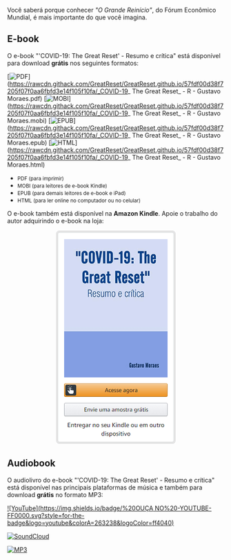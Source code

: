 <script>
    document.title = "\"COVID-19: The Great Reset\" – Resumo e crítica - Gustavo Moraes";
    var link = document.querySelector("link[rel*='icon']") || document.createElement('link');
    link.type = 'image/x-icon';
    link.rel = 'shortcut icon';
    link.href =  "https://rawcdn.githack.com/GreatReset/GreatReset.github.io/2f603f5cb243721f225b8d5f38fe5c9b06c2a79b/favicon.ico";
    document.getElementsByTagName('head')[0].appendChild(link);
    document.getElementsByClassName("project-name")[0].innerHTML = "\"COVID-19: The Great Reset\"<br><small>Resumo e crítica</small>";
</script>

Você saberá porque conhecer _"O Grande Reinício"_, do Fórum Econômico Mundial, é mais importante do que você imagina.

## E-book

O e-book "'COVID-19: The Great Reset' - Resumo e crítica" está disponível para download **grátis** nos seguintes formatos:

[![PDF](https://img.shields.io/badge/%20Baixar%20-PDF-EC1C24.svg?style=for-the-badge&logo=adobe-acrobat-reader&colorA=263238&logoColor=EC1C24)](https://rawcdn.githack.com/GreatReset/GreatReset.github.io/57fdf00d38f7205f07f0aa6fbfd3e14f105f10fa/_COVID-19_ The Great Reset_ - R - Gustavo Moraes.pdf)
[![MOBI](https://img.shields.io/badge/%20Baixar%20-MOBI-FF9900.svg?style=for-the-badge&logo=amazon&colorA=263238&logoColor=FF9900)](https://rawcdn.githack.com/GreatReset/GreatReset.github.io/57fdf00d38f7205f07f0aa6fbfd3e14f105f10fa/_COVID-19_ The Great Reset_ - R - Gustavo Moraes.mobi)
[![EPUB](https://img.shields.io/badge/%20Baixar%20-EPUB-bababa.svg?style=for-the-badge&logo=apple&colorA=263238&logoColor=efefef)](https://rawcdn.githack.com/GreatReset/GreatReset.github.io/57fdf00d38f7205f07f0aa6fbfd3e14f105f10fa/_COVID-19_ The Great Reset_ - R - Gustavo Moraes.epub)
[![HTML](https://img.shields.io/badge/%20Ler%20online%20-HTML-E34F26.svg?style=for-the-badge&logo=html5&colorA=263238&logoColor=E34F26)](https://rawcdn.githack.com/GreatReset/GreatReset.github.io/57fdf00d38f7205f07f0aa6fbfd3e14f105f10fa/_COVID-19_ The Great Reset_ - R - Gustavo Moraes.html)

* <small>PDF (para imprimir)</small>
* <small>MOBI (para leitores de e-book Kindle)</small>
* <small>EPUB (para demais leitores de e-book e iPad)</small>
* <small>HTML (para ler online no computador ou no celular)</small>

O e-book também está disponível na **Amazon Kindle**. Apoie o trabalho do autor adquirindo o e-book na loja:

<p style="text-align: center;">
<img alt="Amazon Kindle badge" src="e-book_badge.png">
</p>

## Audiobook

O audiolivro do e-book "'COVID-19: The Great Reset' - Resumo e crítica" está disponível nas principais plataformas de música e também para download **grátis** no formato MP3:

[![YouTube](https://img.shields.io/badge/%20OUÇA NO%20-YOUTUBE-FF0000.svg?style=for-the-badge&logo=youtube&colorA=263238&logoColor=ff4040)](https://youtube.com/watch?v=Tij1zkWHDWc)

[![SoundCloud](https://img.shields.io/badge/%20OU%C3%87A%20NO%20-SOUNDCLOUD-ff5500.svg?style=for-the-badge&logo=soundcloud&colorA=263238&logoColor=ff7600)](https://youtube.com/watch?v=Tij1zkWHDWc)

[![MP3](https://img.shields.io/badge/%20Baixar%20-MP3-17bbcd.svg?style=for-the-badge&logo=discogs&colorA=263238&logoColor=5eddeb)](https://u.pcloud.link/publink/show?code=kZDFebXZnjCFU3N9WDYj5yfCUHAyz82YWqqX)

<script>
    window.onload = function(){
        document.getElementsByClassName("site-footer-credits")[0].innerHTML = "<center>Em breve, lançamento do audiolivro de <i>\"'COVID-19: The Great Reset' – Resumo e crítica\"</i> na Deezer, Spotify, Apple Music e mais. <br><br> Save the date: <br> <b>27/02/2021</b></center>"
    };
</script>